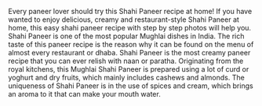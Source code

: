 Every paneer lover should try this Shahi Paneer recipe at home! If you have wanted to enjoy delicious, creamy and restaurant-style Shahi Paneer at home, this easy shahi paneer recipe with step by step photos will help you. Shahi Paneer is one of the most popular Mughlai dishes in India. The rich taste of this paneer recipe is the reason why it can be found on the menu of almost every restaurant or dhaba. Shahi Paneer is the most creamy paneer recipe that you can ever relish with naan or paratha. Originating from the royal kitchens, this Mughlai Shahi Paneer is prepared using a lot of curd or yoghurt and dry fruits, which mainly includes cashews and almonds. The uniqueness of Shahi Paneer is in the use of spices and cream, which brings an aroma to it that can make your mouth water.